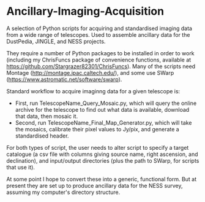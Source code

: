 # Ancillary-Imaging-Acquisition

A selection of Python scripts for acquiring and standardised imaging data from a wide range of telescopes. Used to assemble ancillary data for the DustPedia, JINGLE, and NESS projects.

They require a number of Python packages to be installed in order to work (including my ChrisFuncs package of convenience functions, available at https://github.com/Stargrazer82301/ChrisFuncs). Many of the scripts need Montage (http://montage.ipac.caltech.edu/), and some use SWarp (https://www.astromatic.net/software/swarp).

Standard workflow to acquire imaginng data for a given telescope is:
 - First, run TelescopeName_Query_Mosaic.py, which will query the online archive for the telescope to find out what data is available, download that data, then mosaic it. 
 - Second, run TelescopeName_Final_Map_Generator.py, which will take the mosaics, calibrate their pixel values to Jy/pix, and generate a standardised header.
 
For both types of script, the user needs to alter script to specify a target catalogue (a csv file with columns giving source name, right ascension, and declination), and input/output directories (plus the path to SWarp, for scripts that use it).

At some point I hope to convert these into a generic, functional form. But at present they are set up to produce ancillary data for the NESS survey, assuming my computer's directory structure.
